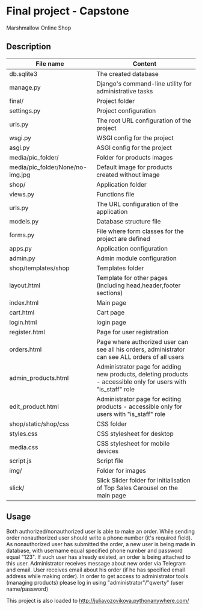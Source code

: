 # Final project - Capstone

Marshmallow Online Shop

## Description

File name  		 	   				| Content
------------------------------------|----------------------
db.sqlite3							| The created database 
manage.py							| Django's command-line utility for administrative tasks
final/								| Project folder
	settings.py						| Project configuration
	urls.py							| The root URL configuration of the project
	wsgi.py							| WSGI config for the project
	asgi.py							| ASGI config for the project
media/pic_folder/					| Folder for products images
media/pic_folder/None/no-img.jpg 	| Default image for products created without image
shop/								| Application folder
	views.py						| Functions file
	urls.py							| The URL configuration of the application
	models.py						| Database structure file
	forms.py						| File where form classes for the project are defined
	apps.py							| Application configuration
	admin.py						| Admin module configuration
shop/templates/shop					| Templates  folder
	layout.html 					| Template for other pages (including head,header,footer sections)
	index.html      				| Main page 
	cart.html       				| Cart page
	login.html  					| login page
	register.html   				| Page for user registration
	orders.html						| Page where authorized user can see all his orders, administrator can see ALL orders of all users
	admin_products.html				| Administrator page for adding new products, deleting products - accessible only for users with "is_staff" role
	edit_product.html				| Administrator page for editing products - accessible only for users with "is_staff" role
shop/static/shop/css				| CSS folder
	styles.css     					| CSS stylesheet for desktop
	media.css						| CSS stylesheet for mobile devices
	script.js						| Script file 
	img/							| Folder for images
	slick/							| Slick Slider folder for initialisation of Top Sales Carousel on the main page
	
	
## Usage

Both authorized/nonauthorized user is able to make an order. While sending order nonauthorized user should write a phone number (it's required field). 
As nonauthorized user has submitted the order, a new user is being made in database, with username equal specified phone number and password equal "123". If such user has already existed, an order is being attached to this user.
Administrator receives message about new order via Telegram and email. User receives email about his order (if he has specified email address while making order).
In order to get access to administrator tools (managing products) please log in using "administrator"/"qwerty" (user name/password)

This project is also loaded to http://juliavozovikova.pythonanywhere.com/
